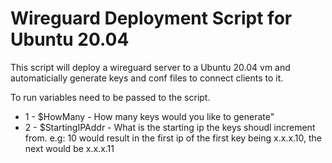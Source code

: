 # Wireguard Deployment Script for Ubuntu 20.04

This script will deploy a wireguard server to a Ubuntu 20.04 vm and automaticially generate keys and conf files to connect clients to it.

To run variables need to be passed to the script.

- 1 - $HowMany - How many keys would you like to generate"
- 2 - $StartingIPAddr - What is the starting ip the keys shoudl increment from. e.g: 10 would result in the first ip of the first key being x.x.x.10, the next would be x.x.x.11